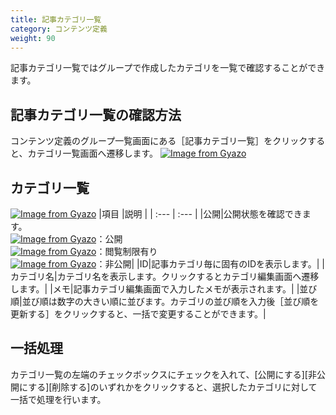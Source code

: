 ```yaml
---
title: 記事カテゴリ一覧
category: コンテンツ定義
weight: 90
---
```


記事カテゴリ一覧ではグループで作成したカテゴリを一覧で確認することができます。

## 記事カテゴリ一覧の確認方法
コンテンツ定義のグループ一覧画面にある［記事カテゴリ一覧］をクリックすると、カテゴリ一覧画面へ遷移します。
[![Image from Gyazo](https://t.gyazo.com/teams/diverta/7fc14496f5e36e48d0fb1da477428fce.png)](https://diverta.gyazo.com/7fc14496f5e36e48d0fb1da477428fce)

## カテゴリ一覧
[![Image from Gyazo](https://t.gyazo.com/teams/diverta/129760d695044ad52745f6da3e02e6d8.png)](https://diverta.gyazo.com/129760d695044ad52745f6da3e02e6d8)
|項目   |説明  |
| :--- | :--- |
|公開|公開状態を確認できます。<br>[![Image from Gyazo](https://t.gyazo.com/teams/diverta/58b1184619642c531213d0c188d6ae6d.png)](https://diverta.gyazo.com/58b1184619642c531213d0c188d6ae6d)：公開<br>[![Image from Gyazo](https://t.gyazo.com/teams/diverta/d7c51aee7b945ac09ee2b28930c8b4be.png)](https://diverta.gyazo.com/d7c51aee7b945ac09ee2b28930c8b4be)：閲覧制限有り<br>[![Image from Gyazo](https://t.gyazo.com/teams/diverta/3f1f7404ede4bd4470d4db651a1e67b8.png)](https://diverta.gyazo.com/3f1f7404ede4bd4470d4db651a1e67b8)：非公開|
|ID|記事カテゴリ毎に固有のIDを表示します。|
|カテゴリ名|カテゴリ名を表示します。クリックするとカテゴリ編集画面へ遷移します。|
|メモ|記事カテゴリ編集画面で入力したメモが表示されます。|
|並び順|並び順は数字の大きい順に並びます。カテゴリの並び順を入力後［並び順を更新する］をクリックすると、一括で変更することができます。|

## 一括処理
カテゴリ一覧の左端のチェックボックスにチェックを入れて、[公開にする][非公開にする][削除する]のいずれかをクリックすると、選択したカテゴリに対して一括で処理を行います。